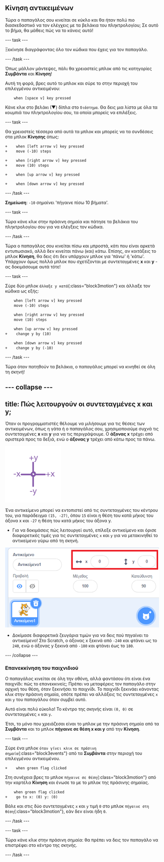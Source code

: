 ## Κίνηση αντικειμένων

Τώρα ο παπαγάλος σου κινείται σε κύκλο και θα ήταν πολύ πιο διασκεδαστικό να τον ελέγχεις με τα βελάκια του πληκτρολογίου; Σε αυτό το βήμα, θα μάθεις πώς να το κάνεις αυτό!

--- task ---

Ξεκίνησε διαγράφοντας όλο τον κώδικα που έχεις για τον παπαγάλο.

--- /task ---

Όπως μάλλον μάντεψες, πάλι θα χρειαστείς μπλοκ από τις κατηγορίες **Συμβάντα** και **Κίνηση**!


Αυτή τη φορά, βρες αυτό το μπλοκ και σύρε το στην περιοχή του επιλεγμένου αντικειμένου:

```blocks3
    when [space v] key pressed
```

Κάνε κλικ στο βελάκι (▼) δίπλα στο `διάστημα`. Θα δεις μια λίστα με όλα τα κουμπιά του πληκτρολογίου σου, τα οποία μπορείς να επιλέξεις.

--- task ---

Θα χρειαστείς τέσσερα από αυτά τα μπλοκ και μπορείς να τα συνδέσεις στα μπλοκ **Κίνησης** όπως:

```blocks3
+    when [left arrow v] key pressed
+    move (-10) steps
```

```blocks3
+    when [right arrow v] key pressed
+    move (10) steps
```

```blocks3
+    when [up arrow v] key pressed
```

```blocks3
+    when [down arrow v] key pressed
```

--- /task ---

**Σημείωση**: `-10` σημαίνει 'πήγαινε πίσω 10 βήματα'.

--- task ---

Τώρα κάνε κλικ στην πράσινη σημαία και πάτησε τα βελάκια του πληκτρολογίου σου για να ελέγξεις τον κώδικα.

--- /task ---

Τώρα ο παπαγάλος σου κινείται πίσω και μπροστά, κάτι που είναι αρκετά εντυπωσιακό, αλλά δεν κινείται πάνω (και) κάτω. Επίσης, αν κοιτάξεις το μπλοκ **Κίνηση**, θα δεις ότι δεν υπάρχουν μπλοκ για 'πάνω' ή 'κάτω'. Υπάρχουν όμως πολλά μπλοκ που σχετίζονται με συντεταγμένες **x** και **y** - ας δοκιμάσουμε αυτά τότε!

--- task ---

Σύρε δύο μπλοκ `άλλαξε y κατά`{:class="block3motion"} και άλλαξε τον κώδικα ως εξής:

```blocks3
    when [left arrow v] key pressed
    move (-10) steps
```

```blocks3
    when [right arrow v] key pressed
    move (10) steps
```

```blocks3
    when [up arrow v] key pressed
+    change y by (10)
```

```blocks3
    when [down arrow v] key pressed
+    change y by (-10)
```

--- /task ---

Τώρα όταν πατηθούν τα βελάκια, ο παπαγάλος μπορεί να κινηθεί σε όλη τη σκηνή!

--- collapse ---
---
title: Πώς λειτουργούν οι συντεταγμένες x και y;
---

Όταν οι προγραμματιστές θέλουμε να μιλήσουμε για τις θέσεις των αντικειμένων, όπως η γάτα ή ο παπαγάλος σου, χρησιμοποιούμε συχνά τις συντεταγμένες **x** και **y** για να τις περιγράψουμε. Ο **άξονας x** τρέχει από αριστερά προς τα δεξιά, ενώ ο **άξονας y** τρέχει από κάτω προς τα πάνω.

![](images/moving3.png)

Ένα αντικείμενο μπορεί να εντοπιστεί από τις συντεταγμένες του κέντρου του, για παράδειγμα `(15, -27)`, όπου `15` είναι η θέση του κατά μήκος του άξονα x και `-27` η θέση του κατά μήκος του άξονα y.

+ Για να δοκιμάσεις πώς λειτουργεί αυτό, επίλεξε αντικείμενο και όρισε διαφορετικές τιμές για τις συντεταγμένες `x` και `y` για να μετακινηθεί το αντικείμενο γύρω από τη σκηνή.

![](images/xycoords.png)

+  Δοκίμασε διαφορετικά ζευγάρια τιμών για να δεις πού πηγαίνει το αντικείμενο! Στο Scratch, ο άξονας x ξεκινά από `-240` και φτάνει ως το `240`, ενώ ο άξονας y ξεκινά από `-180` και φτάνει έως το `180`.

--- /collapse ---

### Επανεκκίνηση του παιχνιδιού

Ο παπαγάλος κινείται σε όλη την οθόνη, αλλά φαντάσου ότι είναι ένα παιχνίδι: πώς το επανεκκινείς; Πρέπει να μεταφέρεις τον παπαγάλο στην αρχική του θέση, όταν ξεκινήσει το παιχνίδι. Το παιχνίδι ξεκινάει κάνοντας κλικ στην πράσινη σημαία, οπότε πρέπει να αλλάξεις τις συντεταγμένες `x` και `y` του παπαγάλου όταν συμβεί αυτό.

Αυτό είναι πολύ εύκολο! Το κέντρο της σκηνής είναι `(0, 0)` σε συντεταγμένες `x` και `y`.

Έτσι, το μόνο που χρειάζεσαι είναι το μπλοκ με την πράσινη σημαία από τα **Συμβάντα** και το μπλοκ **πήγαινε σε θέση x και y** από την **Κίνηση**.

--- task ---

Σύρε ένα μπλοκ `όταν γίνει κλικ σε πράσινη σημαία`{:class="block3events"} από τα **Συμβάντα** στην περιοχή του επιλεγμένου αντικειμένου.

```blocks3
+    when green flag clicked
```

Στη συνέχεια βρες το μπλοκ `πήγαινε σε θέση`{:class="block3motion"} από την καρτέλα **Κίνηση** και ένωσε το με το μπλοκ της πράσινης σημαίας.

```blocks3
    when green flag clicked
+    go to x: (0) y: (0)
```

Βάλε και στις δύο συντεταγμένες `x` και `y` τιμή `0` στο μπλοκ `πήγαινε στη θέση`{:class="block3motion"}, εάν δεν είναι ήδη `0`.

--- /task ---

--- task ---

 Τώρα κάνε κλικ στην πράσινη σημαία: θα πρέπει να δεις τον παπαγάλο να επιστρέφει στο κέντρο της σκηνής.

--- /task ---
